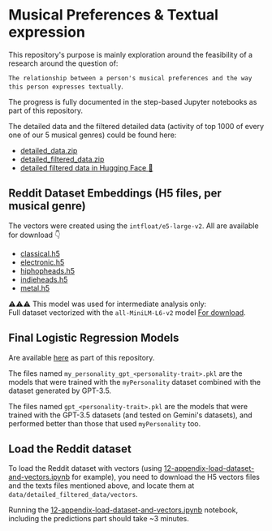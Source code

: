 # Musical Preferences & Textual expression

This repository's purpose is mainly exploration around the feasibility of a research around the question of:

`The relationship between a person's musical preferences and the way this person expresses textually`.

The progress is fully documented in the step-based Jupyter notebooks as part of this repository. <br>

The detailed data and the filtered detailed data (activity of top 1000 of every one of our 5 musical genres) could be found here: <br>

- [detailed_data.zip](https://drive.google.com/file/d/11PtFdQ9bxnH7Fm71C_dyixF35LfocBsp/view?usp=sharing)
- [detailed_filtered_data.zip](https://drive.google.com/file/d/1AB-L1Vcy_i47YKwax0UGPKL3m_1XAyeK/view?usp=drive_link)
- [detailed filtered data in Hugging Face 🤗](https://huggingface.co/datasets/Musical-Preferences-And-Textual-Expression/musical-preferences-and-personality-traits/tree/main/detailed_filtered_data/texts)

## Reddit Dataset Embeddings (H5 files, per musical genre)

The vectors were created using the `intfloat/e5-large-v2`. All are available for download 👇

- [classical.h5](https://huggingface.co/datasets/Musical-Preferences-And-Textual-Expression/musical-preferences-and-personality-traits/blob/main/detailed_filtered_data/vectors/classical.h5)
- [electronic.h5](https://huggingface.co/datasets/Musical-Preferences-And-Textual-Expression/musical-preferences-and-personality-traits/blob/main/detailed_filtered_data/vectors/electronic.h5)
- [hiphopheads.h5](https://huggingface.co/datasets/Musical-Preferences-And-Textual-Expression/musical-preferences-and-personality-traits/blob/main/detailed_filtered_data/vectors/hiphopheads.h5)
- [indieheads.h5](https://huggingface.co/datasets/Musical-Preferences-And-Textual-Expression/musical-preferences-and-personality-traits/blob/main/detailed_filtered_data/vectors/indieheads.h5)
- [metal.h5](https://huggingface.co/datasets/Musical-Preferences-And-Textual-Expression/musical-preferences-and-personality-traits/blob/main/detailed_filtered_data/vectors/metal.h5)

⚠️⚠️⚠️ This model was used for intermediate analysis only: </br>
Full dataset vectorized with the `all-MiniLM-L6-v2` model [For download](https://huggingface.co/datasets/Musical-Preferences-And-Textual-Expression/musical-preferences-and-personality-traits/blob/main/detailed_filtered_data/vectors/mini_reddit_data_vectorized.pkl). 

## Final Logistic Regression Models

Are available [here](https://github.com/eliranshemtov/Musical-Preferences-And-Textual-Expression/tree/main/models/step-10) as part of this repository.

The files named `my_personality_gpt_<personality-trait>.pkl` are the models that were trained with the `myPersonality` dataset combined with the dataset generated by GPT-3.5.

The files named `gpt_<personality-trait>.pkl` are the models that were trained with the GPT-3.5 datasets (and tested on Gemini's datasets), and performed better than those that used `myPersonality` too.

## Load the Reddit dataset

To load the Reddit dataset with vectors (using [12-appendix-load-dataset-and-vectors.ipynb](https://github.com/eliranshemtov/Musical-Preferences-And-Textual-Expression/tree/main/notebooks/12-appendix-load-dataset-and-vectors.ipynb) for example), you need to download the H5 vectors files and the texts files mentioned above, and locate them at `data/detailed_filtered_data/vectors`.

Running the [12-appendix-load-dataset-and-vectors.ipynb](https://github.com/eliranshemtov/Musical-Preferences-And-Textual-Expression/tree/main/notebooks/12-appendix-load-dataset-and-vectors.ipynb) notebook, including the predictions part should take ~3 minutes.
